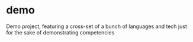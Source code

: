# demo
Demo project, featuring a cross-set of a bunch of languages and tech just for the sake of demonstrating competencies
